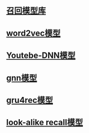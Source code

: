 ## [召回模型库](https://github.com/PaddlePaddle/PaddleRec/blob/master/models/recall)
## [word2vec模型](https://github.com/PaddlePaddle/PaddleRec/blob/master/models/recall/word2vec)
## [Youtebe-DNN模型](https://github.com/PaddlePaddle/PaddleRec/blob/master/models/recall/youtube_dnn)
## [gnn模型](https://github.com/PaddlePaddle/PaddleRec/blob/master/models/recall/gnn)
## [gru4rec模型](https://github.com/PaddlePaddle/PaddleRec/blob/master/models/recall/gru4rec)
## [look-alike recall模型](https://github.com/PaddlePaddle/PaddleRec/blob/master/models/recall/look-alike_recall)
